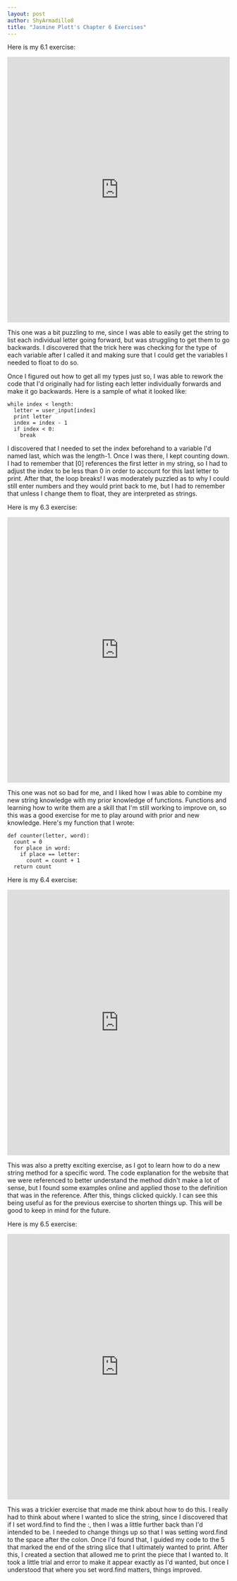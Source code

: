 ```yaml
---
layout: post
author: ShyArmadillo8
title: "Jasmine Plott's Chapter 6 Exercises"
---
```


Here is my 6.1 exercise:
<iframe src="https://trinket.io/embed/python/6bcb8c5c8b" width="100%" height="600" frameborder="0" marginwidth="0" marginheight="0" allowfullscreen></iframe>

This one was a bit puzzling to me, since I was able to easily get the string to list each individual letter going forward, but was struggling
to get them to go backwards.  I discovered that the trick here was checking for the type of each variable after I called it and making sure
that I could get the variables I needed to float to do so.  

Once I figured out how to get all my types just so, I was able to rework the code that I'd originally had for listing each letter individually 
forwards and make it go backwards.  Here is a sample of what it looked like:

```
while index < length:
  letter = user_input[index]
  print letter
  index = index - 1
  if index < 0:
    break
```

I discovered that I needed to set the index beforehand to a variable I'd named last, which was the length-1.  Once I was there, I kept
counting down.  I had to remember that [0] references the first letter in my string, so I had to adjust the index to be less than 0 in
order to account for this last letter to print.  After that, the loop breaks!  I was moderately puzzled as to why I could still enter
numbers and they would print back to me, but I had to remember that unless I change them to float, they are interpreted as strings.

Here is my 6.3 exercise:
<iframe src="https://trinket.io/embed/python/15d23c014e" width="100%" height="600" frameborder="0" marginwidth="0" marginheight="0" allowfullscreen></iframe>

This one was not so bad for me, and I liked how I was able to combine my new string knowledge with my prior knowledge of functions.  Functions
and learning how to write them are a skill that I'm still working to improve on, so this was a good exercise for me to play around with
prior and new knowledge.  Here's my function that I wrote:

```
def counter(letter, word):
  count = 0
  for place in word:
    if place == letter:
      count = count + 1
  return count
```

Here is my 6.4 exercise: 
<iframe src="https://trinket.io/embed/python/c64d4841d4" width="100%" height="600" frameborder="0" marginwidth="0" marginheight="0" allowfullscreen></iframe>

This was also a pretty exciting exercise, as I got to learn how to do a new string method for a specific word. The code explanation
for the website that we were referenced to better understand the method didn't make a lot of sense, but I found some examples online and 
applied those to the definition that was in the reference.  After this, things clicked quickly.  I can see this being useful as for the
previous exercise to shorten things up.  This will be good to keep in mind for the future.

Here is my 6.5 exercise:
<iframe src="https://trinket.io/embed/python/70c4946d0c" width="100%" height="600" frameborder="0" marginwidth="0" marginheight="0" allowfullscreen></iframe>

This was a trickier exercise that made me think about how to do this.  I really had to think about where I wanted to slice the string,
since I discovered that if I set word.find to find the :, then I was a little further back than I'd intended to be.  I needed to change 
things up so that I was setting word.find to the space after the colon.  Once I'd found that, I guided my code to the 5 that marked the 
end of the string slice that I ultimately wanted to print.    After this, I created a section that allowed me to print the piece that I
wanted to.  It took a little trial and error to make it appear exactly as I'd wanted, but once I understood that where you set word.find
matters, things improved.

